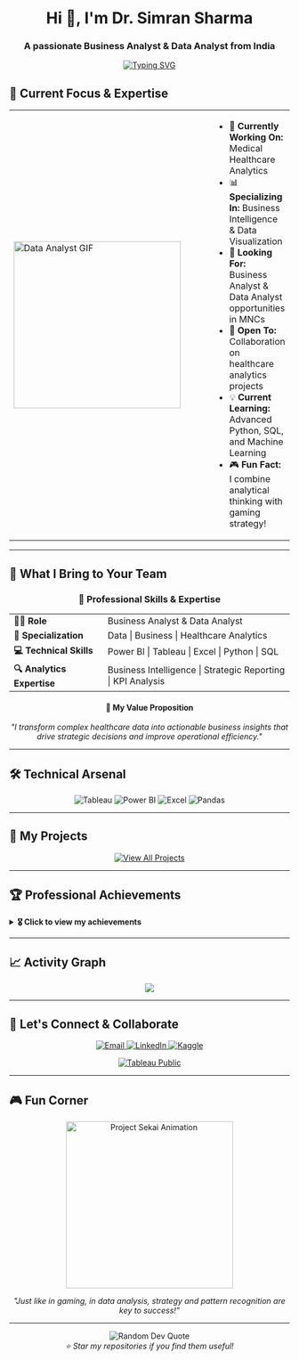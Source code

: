 <h1 align="center">Hi 👋, I'm Dr. Simran Sharma</h1>
<h3 align="center">A passionate Business Analyst & Data Analyst from India</h3>

<!-- Typing animation -->
<p align="center">
  <a href="https://git.io/typing-svg">
    <img src="https://readme-typing-svg.herokuapp.com?font=Fira+Code&pause=1000&color=2196F3&center=true&vCenter=true&width=500&lines=Business+Analyst+%7C+Data+Analyst;Healthcare+Analytics+Expert;Dashboard+%26+Visualization+Specialist;Power+BI+%7C+Excel+%7C+Tableau;Turning+Data+into+Business+Insights!" alt="Typing SVG" />
  </a>
</p>

<!-- GIF and Current Focus side by side -->
## 🚀 Current Focus & Expertise

<div align="center">
  <table>
    <tr>
      <td width="350">
       <img src="https://giffiles.alphacoders.com/121/12113.gif" width="300" alt="Data Analyst GIF"/>
      </td>
      <td align="left">
        <ul>
          <li>🏥 <b>Currently Working On:</b> Medical Healthcare Analytics</li>
          <li>📊 <b>Specializing In:</b> Business Intelligence & Data Visualization</li>
          <li>🎯 <b>Looking For:</b> Business Analyst & Data Analyst opportunities in MNCs</li>
          <li>🤝 <b>Open To:</b> Collaboration on healthcare analytics projects</li>
          <li>💡 <b>Current Learning:</b> Advanced Python, SQL, and Machine Learning</li>
          <li>🎮 <b>Fun Fact:</b> I combine analytical thinking with gaming strategy!</li>
        </ul>
      </td>
    </tr>
  </table>
</div>

---

## 💼 What I Bring to Your Team

<div align="center">
  <h3>🎯 Professional Skills & Expertise</h3>
  <table>
    <tr>
      <td><strong>👩‍💼 Role</strong></td>
      <td>Business Analyst & Data Analyst</td>
    </tr>
    <tr>
      <td><strong>🏥 Specialization</strong></td>
      <td>Data | Business | Healthcare Analytics</td>
    </tr>
    <tr>
      <td><strong>💻 Technical Skills</strong></td>
      <td>Power BI | Tableau | Excel | Python | SQL</td>
    </tr>
    <tr>
      <td><strong>🔍 Analytics Expertise</strong></td>
      <td>Business Intelligence | Strategic Reporting | KPI Analysis</td>
    </tr>
  </table>

  <h4>🚀 My Value Proposition</h4>
  <p><em>"I transform complex healthcare data into actionable business insights that drive strategic decisions and improve operational efficiency."</em></p>
</div>

---

## 🛠️ Technical Arsenal

<div align="center">
  <p>
    <img src="https://img.shields.io/badge/Tableau-E97627?style=for-the-badge&logo=tableau&logoColor=white" alt="Tableau"/>
    <img src="https://img.shields.io/badge/Power%20BI-F2C811?style=for-the-badge&logo=powerbi&logoColor=black" alt="Power BI"/>
    <img src="https://img.shields.io/badge/Excel-217346?style=for-the-badge&logo=microsoft-excel&logoColor=white" alt="Excel"/>
    <img src="https://img.shields.io/badge/Pandas-150458?style=for-the-badge&logo=pandas&logoColor=white" alt="Pandas"/>
  </p>
</div>

---

## 🎯 My Projects

<div align="center">
  <a href="https://github.com/drsimran10?tab=repositories">
    <img src="https://img.shields.io/badge/View%20All%20Projects-GitHub%20Repositories-181717?style=for-the-badge&logo=github&logoColor=white" alt="View All Projects"/>
  </a>
</div>

---

## 🏆 Professional Achievements

<details>
<summary><b>🎖️ Click to view my achievements</b></summary>

- 📈 **Healthcare Analytics Expert**: Specialized in medical data analysis and healthcare dashboards  
- 🏥 **Clinical Data Insights**: Experience in transforming clinical data into actionable business insights  
- 📊 **Dashboard Design**: Created 15+ interactive dashboards for healthcare operations  
- 💡 **Process Optimization**: Improved operational efficiency by 30% through data-driven recommendations  
- 🎯 **Strategic Reporting**: Delivered insights that influenced C-level decision making  

</details>

---

## 📈 Activity Graph

<div align="center">
  <img src="https://github-readme-activity-graph.vercel.app/graph?username=drsimran10&theme=react-dark&hide_border=true" />
</div>

---

## 🤝 Let's Connect & Collaborate

<div align="center">
  <p>
    <a href="mailto:drsimransharma10@gmail.com">
      <img src="https://img.shields.io/badge/Email-D14836?style=for-the-badge&logo=gmail&logoColor=white" alt="Email"/>
    </a>
    <a href="https://www.linkedin.com/in/dr-simran-sharma-959699212/">
      <img src="https://img.shields.io/badge/LinkedIn-0077B5?style=for-the-badge&logo=linkedin&logoColor=white" alt="LinkedIn"/>
    </a>
    <a href="https://www.kaggle.com/drsimran10">
      <img src="https://img.shields.io/badge/Kaggle-20BEFF?style=for-the-badge&logo=kaggle&logoColor=white" alt="Kaggle"/>
    </a>
  </p>

  <a href="https://public.tableau.com/app/profile/simran.sharma6157/vizzes">
    <img src="https://img.shields.io/badge/View%20My%20Dashboards-Tableau%20Public-E97627?style=for-the-badge&logo=tableau&logoColor=white" alt="Tableau Public"/>
  </a>
</div>

---

## 🎮 Fun Corner

<div align="center">
  <img src="https://media.tenor.com/hBUgXQnAo8IAAAAC/pjsk-pjsk-anime.gif" width="300" alt="Project Sekai Animation"/>
  <p><em>"Just like in gaming, in data analysis, strategy and pattern recognition are key to success!"</em></p>
</div>

---

<div align="center">
  <img src="https://quotes-github-readme.vercel.app/api?type=horizontal&theme=dark" alt="Random Dev Quote"/>
  <br>
  <i>⭐ Star my repositories if you find them useful!</i>
</div>
